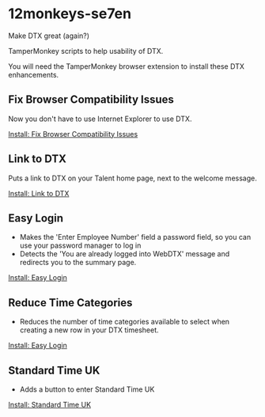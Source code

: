 # 12monkeys-se7en
Make DTX great (again?)

TamperMonkey scripts to help usability of DTX.

You will need the TamperMonkey browser extension to install these DTX enhancements.

## Fix Browser Compatibility Issues

Now you don't have to use Internet Explorer to use DTX.

[Install: Fix Browser Compatibility Issues](https://raw.githubusercontent.com/leekowalkowski-hmrc/12monkeys-se7en/master/scripts/fixBrowserCompatibilityIssues.user.js)

## Link to DTX

Puts a link to DTX on your Talent home page, next to the welcome message. 

[Install: Link to DTX](https://raw.githubusercontent.com/leekowalkowski-hmrc/12monkeys-se7en/master/scripts/linkToDTX.user.js)

## Easy Login

* Makes the 'Enter Employee Number' field a password field, so you can use your password manager to log in
* Detects the 'You are already logged into WebDTX' message and redirects you to the summary page.

[Install: Easy Login](https://raw.githubusercontent.com/leekowalkowski-hmrc/12monkeys-se7en/master/scripts/easyLogin.user.js)

## Reduce Time Categories

* Reduces the number of time categories available to select when creating a new row in your DTX timesheet.

[Install: Easy Login](https://raw.githubusercontent.com/leekowalkowski-hmrc/12monkeys-se7en/master/scripts/reducedTimeCategories.user.js)

## Standard Time UK

* Adds a button to enter Standard Time UK

[Install: Standard Time UK](https://raw.githubusercontent.com/leekowalkowski-hmrc/12monkeys-se7en/master/scripts/standardTimeUK.user.js)
